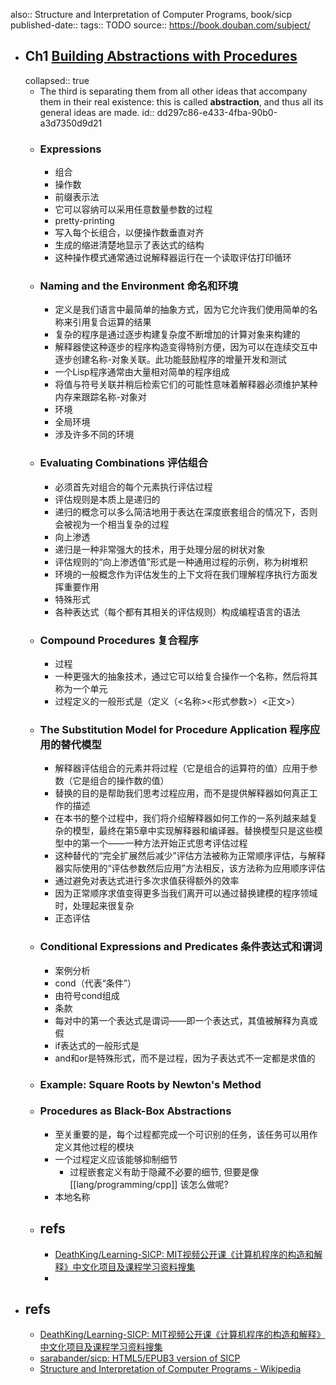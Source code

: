 also:: Structure and Interpretation of Computer Programs, book/sicp
published-date:: 
tags:: TODO
source:: https://book.douban.com/subject/

- ## Ch1 [Building Abstractions with Procedures](https://mitpress.mit.edu/sites/default/files/sicp/full-text/book/book-Z-H-9.html#%_chap_1)
  collapsed:: true
  - The third is separating them from all other ideas that accompany them in their real existence: this is called **abstraction**, and thus all its general ideas are made.
    id:: dd297c86-e433-4fba-90b0-a3d7350d9d21
  - ### Expressions
    - 组合
    - 操作数
    - 前缀表示法
    - 它可以容纳可以采用任意数量参数的过程
    - pretty-printing
    - 写入每个长组合，以便操作数垂直对齐
    - 生成的缩进清楚地显示了表达式的结构
    - 这种操作模式通常通过说解释器运行在一个读取评估打印循环
  - ### Naming and the Environment 命名和环境
    - 定义是我们语言中最简单的抽象方式，因为它允许我们使用简单的名称来引用复合运算的结果
    - 复杂的程序是通过逐步构建复杂度不断增加的计算对象来构建的
    - 解释器使这种逐步的程序构造变得特别方便，因为可以在连续交互中逐步创建名称-对象关联。此功能鼓励程序的增量开发和测试
    - 一个Lisp程序通常由大量相对简单的程序组成
    - 将值与符号关联并稍后检索它们的可能性意味着解释器必须维护某种内存来跟踪名称-对象对
    - 环境
    - 全局环境
    - 涉及许多不同的环境
  - ### Evaluating Combinations 评估组合
    - 必须首先对组合的每个元素执行评估过程
    - 评估规则是本质上是递归的
    - 递归的概念可以多么简洁地用于表达在深度嵌套组合的情况下，否则会被视为一个相当复杂的过程
    - 向上渗透
    - 递归是一种非常强大的技术，用于处理分层的树状对象
    - 评估规则的“向上渗透值”形式是一种通用过程的示例，称为树堆积
    - 环境的一般概念作为评估发生的上下文将在我们理解程序执行方面发挥重要作用
    - 特殊形式
    - 各种表达式（每个都有其相关的评估规则）构成编程语言的语法
  - ### Compound Procedures 复合程序
    - 过程
    - 一种更强大的抽象技术，通过它可以给复合操作一个名称，然后将其称为一个单元
    - 过程定义的一般形式是（定义（<名称><形式参数>）<正文>）
  - ### The Substitution Model for Procedure Application 程序应用的替代模型
    - 解释器评估组合的元素并将过程（它是组合的运算符的值）应用于参数（它是组合的操作数的值）
    - 替换的目的是帮助我们思考过程应用，而不是提供解释器如何真正工作的描述
    - 在本书的整个过程中，我们将介绍解释器如何工作的一系列越来越复杂的模型，最终在第5章中实现解释器和编译器。替换模型只是这些模型中的第一个——一种方法开始正式思考评估过程
    - 这种替代的“完全扩展然后减少”评估方法被称为正常顺序评估，与解释器实际使用的“评估参数然后应用”方法相反，该方法称为应用顺序评估
    - 通过避免对表达式进行多次求值获得额外的效率
    - 因为正常顺序求值变得更多当我们离开可以通过替换建模的程序领域时，处理起来很复杂
    - 正态评估
  - ### Conditional Expressions and Predicates 条件表达式和谓词
    - 案例分析
    - cond（代表“条件”）
    - 由符号cond组成
    - 条款
    - 每对中的第一个表达式是谓词——即一个表达式，其值被解释为真或假
    - if表达式的一般形式是
    - and和or是特殊形式，而不是过程，因为子表达式不一定都是求值的
  - ### Example: Square Roots by Newton's Method
  - ### Procedures as Black-Box Abstractions
    - 至关重要的是，每个过程都完成一个可识别的任务，该任务可以用作定义其他过程的模块
    - 一个过程定义应该能够抑制细节
      - 过程嵌套定义有助于隐藏不必要的细节, 但要是像 [[lang/programming/cpp]] 该怎么做呢?
    - 本地名称
  - ## refs
    - [DeathKing/Learning-SICP: MIT视频公开课《计算机程序的构造和解释》中文化项目及课程学习资料搜集](https://github.com/DeathKing/Learning-SICP)
    -
- ## refs
  - [DeathKing/Learning-SICP: MIT视频公开课《计算机程序的构造和解释》中文化项目及课程学习资料搜集](https://github.com/DeathKing/Learning-SICP)
  - [sarabander/sicp: HTML5/EPUB3 version of SICP](https://github.com/sarabander/sicp)
  - [Structure and Interpretation of Computer Programs - Wikipedia](https://en.wikipedia.org/wiki/Structure_and_Interpretation_of_Computer_Programs)